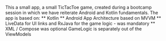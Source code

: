 This a small app, a small TicTacToe game, created during a bootcamp session in which we have reiterate Android and Kotlin fundamentals.
The app is based on:
** Kotlin
** Android App Architecture based on MVVM
** LiveData for UI links and RxJava for the game logic - was mandatory
** XML / Compose was optional
GameLogic is separately out of the ViewModels

